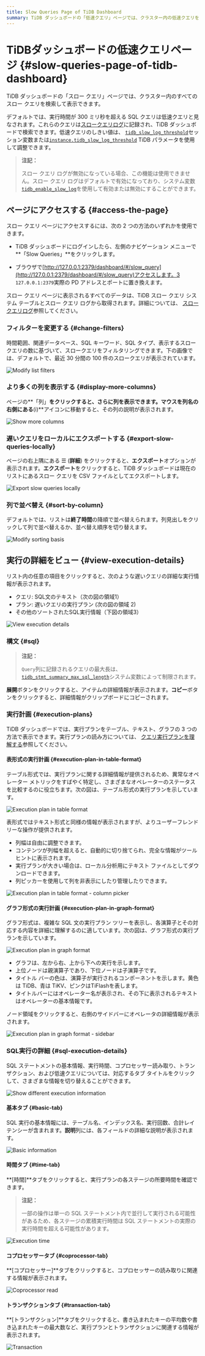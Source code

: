 ```yaml
---
title: Slow Queries Page of TiDB Dashboard
summary: TiDB ダッシュボードの「低速クエリ」ページでは、クラスター内の低速クエリを検索して表示できます。実行時間が 300 ミリ秒を超えるクエリは低速とみなされます。ユーザーはしきい値を調整し、ダッシュボードまたはブラウザからページにアクセスできます。また、フィルターを変更したり、列をさらに表示したり、クエリをエクスポートしたり、実行の詳細を表示したりすることもできます。
---
```


# TiDBダッシュボードの低速クエリページ {#slow-queries-page-of-tidb-dashboard}

TiDB ダッシュボードの「スロー クエリ」ページでは、クラスター内のすべてのスロー クエリを検索して表示できます。

デフォルトでは、実行時間が 300 ミリ秒を超える SQL クエリは低速クエリと見なされます。これらのクエリは[スロークエリログ](/identify-slow-queries.md)に記録され、TiDB ダッシュボードで検索できます。低速クエリのしきい値は、 [`tidb_slow_log_threshold`](/system-variables.md#tidb_slow_log_threshold)セッション変数または[`instance.tidb_slow_log_threshold`](/tidb-configuration-file.md#tidb_slow_log_threshold) TiDB パラメータを使用して調整できます。

> **注記：**
>
> スロー クエリ ログが無効になっている場合、この機能は使用できません。スロー クエリ ログはデフォルトで有効になっており、システム変数[`tidb_enable_slow_log`](/system-variables.md#tidb_enable_slow_log)を使用して有効または無効にすることができます。

## ページにアクセスする {#access-the-page}

スロー クエリ ページにアクセスするには、次の 2 つの方法のいずれかを使用できます。

-   TiDB ダッシュボードにログインしたら、左側のナビゲーション メニューで**「Slow Queries」**をクリックします。

-   ブラウザで[http://127.0.0.1:2379/dashboard/#/slow_query](http://127.0.0.1:2379/dashboard/#/slow_query)アクセスします。3 `127.0.0.1:2379`実際の PD アドレスとポートに置き換えます。

スロー クエリ ページに表示されるすべてのデータは、TiDB スロー クエリ システム テーブルとスロー クエリ ログから取得されます。詳細については、 [スロークエリログ](/identify-slow-queries.md)参照してください。

### フィルターを変更する {#change-filters}

時間範囲、関連データベース、SQL キーワード、SQL タイプ、表示するスロークエリの数に基づいて、スロークエリをフィルタリングできます。下の画像では、デフォルトで、最近 30 分間の 100 件のスロークエリが表示されています。

![Modify list filters](https://docs-download.pingcap.com/media/images/docs/dashboard/dashboard-slow-queries-list1-v620.png)

### より多くの列を表示する {#display-more-columns}

ページの**「列」**をクリックすると、さらに列を表示できます。マウスを列名の右側にある**(i)**アイコンに移動すると、その列の説明が表示されます。

![Show more columns](https://docs-download.pingcap.com/media/images/docs/dashboard/dashboard-slow-queries-list2-v620.png)

### 遅いクエリをローカルにエクスポートする {#export-slow-queries-locally}

ページの右上隅にある ☰ (**詳細**) をクリックすると、**エクスポート**オプションが表示されます。**エクスポート**をクリックすると、TiDB ダッシュボードは現在のリストにあるスロー クエリを CSV ファイルとしてエクスポートします。

![Export slow queries locally](https://docs-download.pingcap.com/media/images/docs/dashboard/dashboard-slow-queries-export-v651.png)

### 列で並べ替え {#sort-by-column}

デフォルトでは、リストは**終了時間**の降順で並べ替えられます。列見出しをクリックして列で並べ替えるか、並べ替え順序を切り替えます。

![Modify sorting basis](https://docs-download.pingcap.com/media/images/docs/dashboard/dashboard-slow-queries-list3-v620.png)

## 実行の詳細をビュー {#view-execution-details}

リスト内の任意の項目をクリックすると、次のような遅いクエリの詳細な実行情報が表示されます。

-   クエリ: SQL文のテキスト（次の図の領域1）
-   プラン: 遅いクエリの実行プラン (次の図の領域 2)
-   その他のソートされたSQL実行情報（下図の領域3）

![View execution details](https://docs-download.pingcap.com/media/images/docs/dashboard/dashboard-slow-queries-detail1-v620.png)

### 構文 {#sql}

> **注記：**
>
> `Query`列に記録されるクエリの最大長は、 [`tidb_stmt_summary_max_sql_length`](/system-variables.md#tidb_stmt_summary_max_sql_length-new-in-v40)システム変数によって制限されます。

**展開**ボタンをクリックすると、アイテムの詳細情報が表示されます。**コピー**ボタンをクリックすると、詳細情報がクリップボードにコピーされます。

### 実行計画 {#execution-plans}

TiDB ダッシュボードでは、実行プランをテーブル、テキスト、グラフの 3 つの方法で表示できます。実行プランの読み方については、 [クエリ実行プランを理解する](/explain-overview.md)参照してください。

#### 表形式の実行計画 {#execution-plan-in-table-format}

テーブル形式では、実行プランに関する詳細情報が提供されるため、異常なオペレーター メトリックをすばやく特定し、さまざまなオペレーターのステータスを比較するのに役立ちます。次の図は、テーブル形式の実行プランを示しています。

![Execution plan in table format](https://docs-download.pingcap.com/media/images/docs/dashboard/dashboard-table-plan.png)

表形式ではテキスト形式と同様の情報が表示されますが、よりユーザーフレンドリーな操作が提供されます。

-   列幅は自由に調整できます。
-   コンテンツが列幅を超えると、自動的に切り捨てられ、完全な情報がツールヒントに表示されます。
-   実行プランが大きい場合は、ローカル分析用にテキスト ファイルとしてダウンロードできます。
-   列ピッカーを使用して列を非表示にしたり管理したりできます。

![Execution plan in table format - column picker](https://docs-download.pingcap.com/media/images/docs/dashboard/dashboard-table-plan-columnpicker.png)

#### グラフ形式の実行計画 {#execution-plan-in-graph-format}

グラフ形式は、複雑な SQL 文の実行プラン ツリーを表示し、各演算子とその対応する内容を詳細に理解するのに適しています。次の図は、グラフ形式の実行プランを示しています。

![Execution plan in graph format](https://docs-download.pingcap.com/media/images/docs/dashboard/dashboard-visual-plan-2.png)

-   グラフは、左から右、上から下への実行を示します。
-   上位ノードは親演算子であり、下位ノードは子演算子です。
-   タイトル バーの色は、演算子が実行されるコンポーネントを示します。黄色は TiDB、青は TiKV、ピンクはTiFlashを表します。
-   タイトルバーにはオペレーター名が表示され、その下に表示されるテキストはオペレーターの基本情報です。

ノード領域をクリックすると、右側のサイドバーにオペレータの詳細情報が表示されます。

![Execution plan in graph format - sidebar](https://docs-download.pingcap.com/media/images/docs/dashboard/dashboard-visual-plan-popup.png)

### SQL実行の詳細 {#sql-execution-details}

SQL ステートメントの基本情報、実行時間、コプロセッサー読み取り、トランザクション、および低速クエリについては、対応するタブ タイトルをクリックして、さまざまな情報を切り替えることができます。

![Show different execution information](https://docs-download.pingcap.com/media/images/docs/dashboard/dashboard-slow-queries-detail2-v620.png)

#### 基本タブ {#basic-tab}

SQL 実行の基本情報には、テーブル名、インデックス名、実行回数、合計レイテンシーが含まれます。**説明**列には、各フィールドの詳細な説明が表示されます。

![Basic information](https://docs-download.pingcap.com/media/images/docs/dashboard/dashboard-slow-queries-detail-plans-basic.png)

#### 時間タブ {#time-tab}

**[時間]**タブをクリックすると、実行プランの各ステージの所要時間を確認できます。

> **注記：**
>
> 一部の操作は単一の SQL ステートメント内で並行して実行される可能性があるため、各ステージの累積実行時間は SQL ステートメントの実際の実行時間を超える可能性があります。

![Execution time](https://docs-download.pingcap.com/media/images/docs/dashboard/dashboard-slow-queries-detail-plans-time.png)

#### コプロセッサータブ {#coprocessor-tab}

**[コプロセッサー]**タブをクリックすると、コプロセッサーの読み取りに関連する情報が表示されます。

![Coprocessor read](https://docs-download.pingcap.com/media/images/docs/dashboard/dashboard-slow-queries-detail-plans-cop-read.png)

#### トランザクションタブ {#transaction-tab}

**[トランザクション]**タブをクリックすると、書き込まれたキーの平均数や書き込まれたキーの最大数など、実行プランとトランザクションに関連する情報が表示されます。

![Transaction](https://docs-download.pingcap.com/media/images/docs/dashboard/dashboard-slow-queries-detail-plans-transaction.png)
